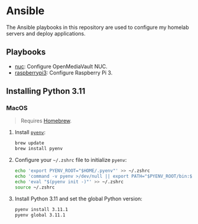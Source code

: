 # Ansible

The Ansible playbooks in this repository are used to configure my homelab servers and deploy applications.

## Playbooks

- [nuc](nuc/README.md): Configure OpenMediaVault NUC.
- [raspberrypi3](raspberrypi3/README.md): Configure Raspberry Pi 3.

## Installing Python 3.11

### MacOS

> Requires [Homebrew](https://brew.sh/).

1. Install [`pyenv`](https://github.com/pyenv/pyenv):

    ```bash
    brew update
    brew install pyenv
    ```

2. Configure your `~/.zshrc` file to initialize `pyenv`:

    ```bash
    echo 'export PYENV_ROOT="$HOME/.pyenv"' >> ~/.zshrc
    echo 'command -v pyenv >/dev/null || export PATH="$PYENV_ROOT/bin:$PATH"' >> ~/.zshrc
    echo 'eval "$(pyenv init -)"' >> ~/.zshrc
    source ~/.zshrc
    ```

3. Install Python 3.11 and set the global Python version:

    ```bash
    pyenv install 3.11.1
    pyenv global 3.11.1
    ```
